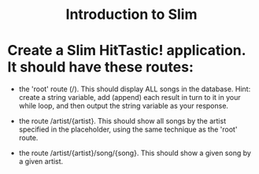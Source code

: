 <h1 align="center">Introduction to Slim</h1>

# Create a Slim HitTastic! application. It should have these routes:
* the 'root' route (/). This should display ALL songs in the database. Hint: create a
string variable, add (append) each result in turn to it in your while loop, and then
output the string variable as your response.

- the route /artist/{artist}. This should show all songs by the artist specified in the
placeholder, using the same technique as the 'root' route.

- the route /artist/{artist}/song/{song}. This should show a given song by a given
artist.